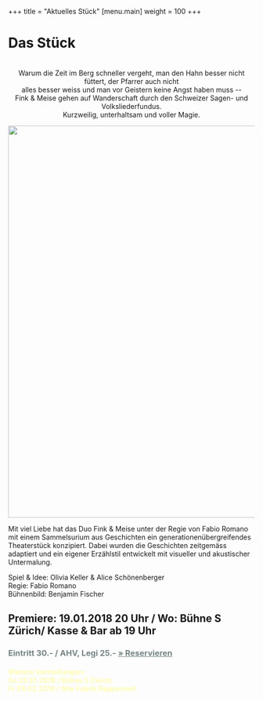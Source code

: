 +++
title = "Aktuelles Stück"
[menu.main]
weight = 100
+++

<h1>Das Stück</h1>
<center>
<br>
Warum die Zeit im Berg schneller vergeht, man den Hahn besser nicht füttert, der Pfarrer auch nicht <br/> alles besser weiss und man vor Geistern keine Angst haben muss -- <br/>
 Fink & Meise gehen auf Wanderschaft durch den Schweizer Sagen- und Volksliederfundus. <br/>
Kurzweilig, unterhaltsam und
voller Magie.

<p>
<img src="/images/heimwärtsgimpgross.png" width= 800px/></p></center>
<FONT SIZE="4"> 
</Font>

Mit viel Liebe hat das Duo Fink & Meise unter der Regie von Fabio Romano mit einem Sammelsurium aus Geschichten ein generationenübergreifendes Theaterstück konzipiert. Dabei wurden die Geschichten zeitgemäss adaptiert und ein eigener Erzählstil entwickelt mit visueller und akustischer Untermalung. 
<p>
Spiel & Idee: Olivia Keller & Alice Schönenberger </br>
Regie: Fabio Romano</br>
Bühnenbild: Benjamin Fischer</br>
</p>

<p><h2> Premiere: 19.01.2018 20 Uhr / Wo: Bühne S Zürich/ Kasse & Bar ab 19 Uhr </h2> </p>

<p>
  <h3>
    <span style="color:#758484">
      Eintritt 30.- / AHV, Legi 25.-
      <a style="color:#758484" href="/Reservation">
        &raquo; Reservieren
      </a>
    </span>
  </h3>
</p>
<h4><span style="color:#fffdb1">Weitere Vorstellungen: </br>
Sa 20.01.2018 / Bühne S Zürich</br>
Fr 09.02.2018 / Alte Fabrik Rapperswil</span></h4>
